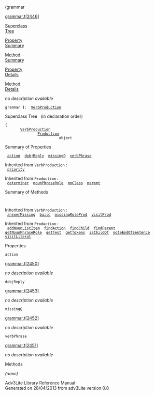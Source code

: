 ---
---
<span class="title">(</span><span class="type">grammar</span>

[grammar.t](../file/grammar.t.html)\[[2446](../source/grammar.t.html#2446)\]

[Superclass  
Tree](#_SuperClassTree_)

[Property  
Summary](#_PropSummary_)

[Method  
Summary](#_MethodSummary_)

[Property  
Details](#_Properties_)

[Method  
Details](#_Methods_)

<div class="fdesc">

*no description available*

`grammar `**[](../object/.html)`(`**` :   `[`VerbProduction`](../object/VerbProduction.html)

</div>

<span id="_SuperClassTree_"></span>

<div class="mjhd">

<span class="hdln">Superclass Tree</span>   (in declaration order)

</div>

**`(`**  
`         `[`VerbProduction`](../object/VerbProduction.html)  
`                 `[`Production`](../object/Production.html)  
`                         object`  
<span id="_PropSummary_"></span>

<div class="mjhd">

<span class="hdln">Summary of Properties</span>  

</div>

` `[`action`](#action)`  `[`dobjReply`](#dobjReply)`  `[`missingQ`](#missingQ)`  `[`verbPhrase`](#verbPhrase)`  `

Inherited from `VerbProduction` :  
` `[`priority`](../object/VerbProduction.html#priority)`  `

Inherited from `Production` :  
` `[`determiner`](../object/Production.html#determiner)`  `[`nounPhraseRole`](../object/Production.html#nounPhraseRole)`  `[`npClass`](../object/Production.html#npClass)`  `[`parent`](../object/Production.html#parent)`  `

<span id="_MethodSummary_"></span>

<div class="mjhd">

<span class="hdln">Summary of Methods</span>  

</div>

` `

Inherited from `VerbProduction` :  
` `[`answerMissing`](../object/VerbProduction.html#answerMissing)`  `[`build`](../object/VerbProduction.html#build)`  `[`missingRoleProd`](../object/VerbProduction.html#missingRoleProd)`  `[`visitProd`](../object/VerbProduction.html#visitProd)`  `

Inherited from `Production` :  
` `[`addNounListItem`](../object/Production.html#addNounListItem)`  `[`findAction`](../object/Production.html#findAction)`  `[`findChild`](../object/Production.html#findChild)`  `[`findParent`](../object/Production.html#findParent)`  `[`getNounPhraseRole`](../object/Production.html#getNounPhraseRole)`  `[`getText`](../object/Production.html#getText)`  `[`getTokens`](../object/Production.html#getTokens)`  `[`isChildOf`](../object/Production.html#isChildOf)`  `[`noteEndOfSentence`](../object/Production.html#noteEndOfSentence)`  `[`visitLiteral`](../object/Production.html#visitLiteral)`  `

<span id="_Properties_"></span>

<div class="mjhd">

<span class="hdln">Properties</span>  

</div>

<span id="action"></span>

`action`

[grammar.t](../file/grammar.t.html)\[[2450](../source/grammar.t.html#2450)\]

<div class="desc">

*no description available*

</div>

<span id="dobjReply"></span>

`dobjReply`

[grammar.t](../file/grammar.t.html)\[[2453](../source/grammar.t.html#2453)\]

<div class="desc">

*no description available*

</div>

<span id="missingQ"></span>

`missingQ`

[grammar.t](../file/grammar.t.html)\[[2452](../source/grammar.t.html#2452)\]

<div class="desc">

*no description available*

</div>

<span id="verbPhrase"></span>

`verbPhrase`

[grammar.t](../file/grammar.t.html)\[[2451](../source/grammar.t.html#2451)\]

<div class="desc">

*no description available*

</div>

<span id="_Methods_"></span>

<div class="mjhd">

<span class="hdln">Methods</span>  

</div>

*(none)*

<div class="ftr">

Adv3Lite Library Reference Manual  
Generated on 28/04/2013 from adv3Lite version 0.8

</div>
